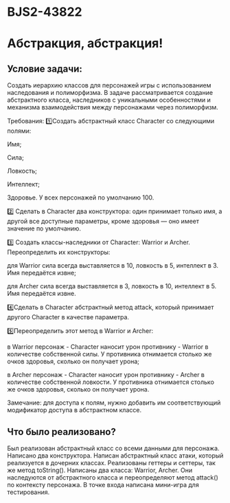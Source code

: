 # BJS2-43822
# Абстракция, абстракция!

## Условие задачи:
Создать иерархию классов для персонажей игры с использованием наследования и полиморфизма. В задаче рассматривается создание абстрактного класса, наследников с уникальными особенностями и механизма взаимодействия между персонажами через полиморфизм.

Требования:
1️⃣Создать абстрактный класс Character со следующими полями:

Имя;

Сила;

Ловкость;

Интеллект;

Здоровье. У всех персонажей по умолчанию 100.

2️⃣ Сделать в Character два конструктора: один принимает только имя, а другой все доступные параметры, кроме здоровья — оно имеет значение по умолчанию.

3️⃣ Создать классы-наследники от Character: Warrior и Archer. Переопределить их конструкторы:

для Warrior сила всегда выставляется в 10, ловкость в 5, интеллект в 3. Имя передаётся извне;

для Archer сила всегда выставляется в 3, ловкость в 10, интеллект в 5. Имя передаётся извне.

4️⃣Сделать в Character абстрактный метод attack, который принимает другого Character в качестве параметра.

5️⃣Переопределить этот метод в Warrior и Archer:

в Warrior персонаж - Character наносит урон противнику - Warrior в количестве собственной силы. У противника отнимается столько же очков здоровья, сколько он получает урона;

в Archer персонаж  - Character наносит урон противнику  - Archer в количестве собственной ловкости. У противника отнимается столько же очков здоровья, сколько он получает урона.

Замечание: для доступа к полям, нужно добавить им соответствующий модификатор доступа в абстрактном классе.

## Что было реализовано? 

Был реализован абстрактный класс со всеми данными для персонажа. Написано два конструктора.
Написан абстрактный класс атаки, который реализуется в дочерних классах.
Реализованы геттеры и сеттеры, так же метод toString().
Написаны два класса: Warrior, Archer. Они наследуются от абстрактного класса и переопределяют метод attack() по контексту персонажа.
В точке входа написана мини-игра для тестирования.
